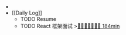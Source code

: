 -
- [[Daily Log]]
	- TODO Resume
	- TODO React 框架面试 >[🍅🍅🍅🍅🍅🍅🍅 184min](#agenda-pomo://?t=f-1693116783549-1500%2Cf-1693124939318-1500%2Cf-1693130745093-1500%2Cf-1693146520635-1500%2Cp-1693148490069-537%2Cf-1693212863096-1500%2Cf-1693216132438-1500%2Cf-1693227698119-1500)